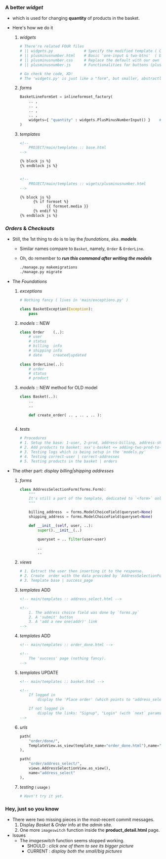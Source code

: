 ### A better *widget* 
- which is used for changing **quantity** of products in the basket.
- Here's how we do it
    
    1. *widgets*

        ```python
        # There're related FOUR files
        # || widgets.py              # Specify the modified template ( CSS, JS included )
        # || plusminusnumber.html    # Basic 'one-input & two-btns'  ( behavior changes, though )
        # || plusminusnumber.css     # Replace the default with our own buttons
        # || plusminusnumber.js      # Functionalities for buttons (plus|minus) ( & related input )
        
        # Go check the code, XD!
        # The 'widgets.py' is just like a "form", but smaller, abstractly.
        ```
       
    2. *forms*

        ```python
        BasketLineFormSet = inlineformset_factory(
            .. ,
            .. ,
            .. ,
            .. ,
            widgets={ "quantity" : widgets.PlusMinusNumberInput() }    # our customized 'input'
        )
        ```
        
    3. *templates*

        ```html
        <!-- 
            PROJECT/main/templates :: base.html
        -->
        
        {% block js %}
        {% endblock js %}
        
        
        <!-- 
            PROJECT/main/templates :: wigets/plusminusnumber.html
        -->
        
        {% block js %}
    	      {% if formset %}
    		        {{ formset.media }}
	          {% endif %}
        {% endblock js %}
        ```
        
### *Orders* & *Checkouts* 
- Still, the 1st thing to do is to lay the *foundations*, aka. ***models***.
    - Similar names compare to ```Basket```, namely, ```Order``` & ```OrderLine```.
    - Oh, do remember to ***run this command after writing the models***

        ```bash
        ./manage.py makemigrations
        ./manage.py migrate
        ```
        
- The *Foundations*
    
    1. *exceptions*
        
        ```python
        # Nothing fancy ( lives in 'main/exceptions.py' )
        
        class BasketException(Exception):
            pass
        ```
    
    2. *models* :: NEW
    
        ```python
        class Order    (..):
            # user
            # status
            # billing  info
            # shipping info
            # date     created|updated 
            
        class OrderLine(..):
            # order
            # status
            # product
        ```

    3. *models* :: NEW method for OLD model
    
        ```python
        class Basket(..):
            ..
            ..
            
            def create_order( .. , .. , .. ):
                
        ```
    
    4. *tests*

        ```python
        # Procedures
        # 1. Setup the base: 1-user, 2-prod, address-billing, address-shipping
        # 2. Add products to basket: xxx's-basket <= adding-two-prod-to-it
        # 3. Testing logs which is being setup in the 'models.py'
        # 4. Testing correct-user | correct-addresses
        # 5. Testing products in the basket | orders
        ```

- The other part: *display billing|shipping addresses*

    1. *forms*

        ```python
        class AddressSelectionForm(forms.Form):
            """
            It's still a part of the template, dedicated to `<form>` only.
            """

            billing_address  = forms.ModelChoiceField(queryset=None)
            shipping_address = forms.ModelChoiceField(queryset=None)

            def __init__(self, user, ..):
                super().__init__(..)

                queryset = .. filter(user=user)

                ..
                ..
        ```

    2. *views*

        ```python
        # 1. Extract the user then inserting it to the response.
        # 2. Create  order with the data provided by `AddressSelectionForm`.
        # 3. Template base | success_page 
        ```

    3. *templates* ADD

        ```html
        <!-- main/templates :: address_select.html -->

        <!-- 
            1. The address choice field was done by `forms.py`
            2. A 'submit' button
            3. A 'add a new one(addr)' link 
        -->
        ```

    4. *templates* ADD

        ```html
        <!-- main/templates :: order_done.html -->

        <!-- 
            The 'success' page (nothing fancy).
        -->
        ```

    5. *templates* UPDATE

        ```html
        <!-- main/templates :: basket.html -->
        
        <!-- 
            If logged in 
                display the 'Place order' (which points to "address_select")

            If not logged in
                display the links: "Signup", "Login" (with `next` params)
        -->
        ```

    6. *urls*

        ```python    
        path(
            "order/done/",
            TemplateView.as_view(template_name="order_done.html"),name="checkout_done"
        ),

        path(
            "order/address_select/",
            views.AddressSelectionView.as_view(),
            name="address_select"
        ),
        ```

    7. *testing* <small>( usage )</small>

        ```bash
        # Havn't try it yet.
        ```

### Hey, just so you know
- There were two missing pieces in the most-recent commit messages.
    1. Display *Basket* & *Order* info at the *admin* site. 
    2. One more ```imageswitch``` function inside the **product_detail.html** page.
- Issues
    - The *imageswitch* function seems stopped working.
        - SHOULD  : *click one of them to see its bigger picture*
        - CURRENT : *display both the small/big pictures*

